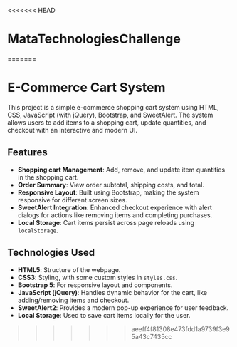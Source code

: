 <<<<<<< HEAD
# MataTechnologiesChallenge
=======
# E-Commerce Cart System

This project is a simple e-commerce shopping cart system using HTML, CSS, JavaScript (with jQuery), Bootstrap, and SweetAlert. The system allows users to add items to a shopping cart, update quantities, and checkout with an interactive and modern UI.

## Features

- **Shopping cart Management**: Add, remove, and update item quantities in the shopping cart.
- **Order Summary**: View order subtotal, shipping costs, and total.
- **Responsive Layout**: Built using Bootstrap, making the system responsive for different screen sizes.
- **SweetAlert Integration**: Enhanced checkout experience with alert dialogs for actions like removing items and completing purchases.
- **Local Storage**: Cart items persist across page reloads using `localStorage`.
  
## Technologies Used

- **HTML5**: Structure of the webpage.
- **CSS3**: Styling, with some custom styles in `styles.css`.
- **Bootstrap 5**: For responsive layout and components.
- **JavaScript (jQuery)**: Handles dynamic behavior for the cart, like adding/removing items and checkout.
- **SweetAlert2**: Provides a modern pop-up experience for user feedback.
- **Local Storage**: Used to save cart items locally for the user.
>>>>>>> aeeff4f81308e473fdd1a9739f3e95a43c7435cc
